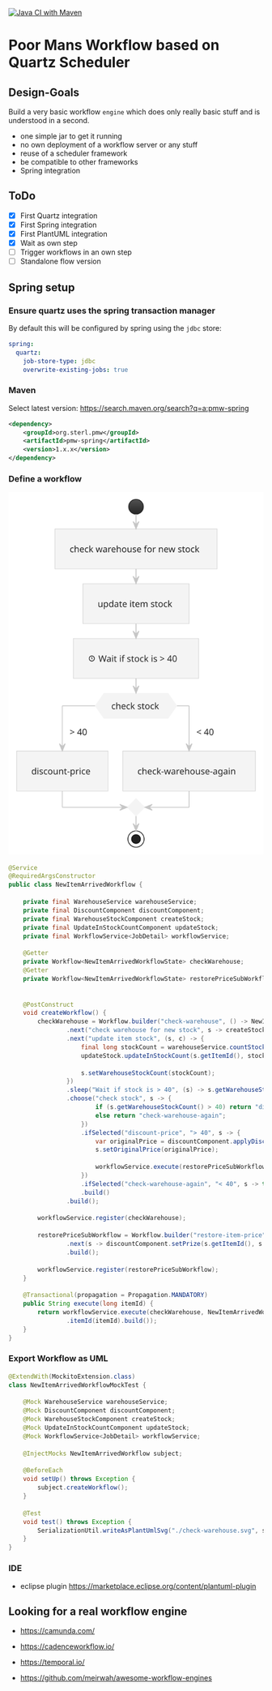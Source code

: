 [![Java CI with Maven](https://github.com/sterlp/pmw/actions/workflows/maven.yml/badge.svg)](https://github.com/sterlp/pmw/actions/workflows/maven.yml)

# Poor Mans Workflow based on Quartz Scheduler

## Design-Goals

Build a very basic workflow `engine` which does only really basic stuff and is understood in a second.

- one simple jar to get it running
- no own deployment of a workflow server or any stuff
- reuse of a scheduler framework
- be compatible to other frameworks
- Spring integration

## ToDo

- [x] First Quartz integration
- [x] First Spring integration
- [x] First PlantUML integration
- [x] Wait as own step
- [ ] Trigger workflows in an own step
- [ ] Standalone flow version

## Spring setup

### Ensure quartz uses the spring transaction manager

By default this will be configured by spring using the `jdbc` store:

```yml
spring:
  quartz:
    job-store-type: jdbc
    overwrite-existing-jobs: true
```

### Maven

Select latest version: https://search.maven.org/search?q=a:pmw-spring

```xml
<dependency>
    <groupId>org.sterl.pmw</groupId>
    <artifactId>pmw-spring</artifactId>
    <version>1.x.x</version>
</dependency>

```

### Define a workflow

![check-warehouse](/example/check-warehouse.svg)

```java
@Service
@RequiredArgsConstructor
public class NewItemArrivedWorkflow {
    
    private final WarehouseService warehouseService;
    private final DiscountComponent discountComponent;
    private final WarehouseStockComponent createStock;
    private final UpdateInStockCountComponent updateStock;
    private final WorkflowService<JobDetail> workflowService;

    @Getter
    private Workflow<NewItemArrivedWorkflowState> checkWarehouse;
    @Getter
    private Workflow<NewItemArrivedWorkflowState> restorePriceSubWorkflow;
    

    @PostConstruct
    void createWorkflow() {
        checkWarehouse = Workflow.builder("check-warehouse", () -> NewItemArrivedWorkflowState.builder().build())
                .next("check warehouse for new stock", s -> createStock.checkWarehouseForNewStock(s.getItemId()))
                .next("update item stock", (s, c) -> {
                    final long stockCount = warehouseService.countStock(s.getItemId());
                    updateStock.updateInStockCount(s.getItemId(), stockCount);
                    
                    s.setWarehouseStockCount(stockCount);
                })
                .sleep("Wait if stock is > 40", (s) -> s.getWarehouseStockCount() > 40 ? Duration.ofMinutes(2) : Duration.ZERO)
                .choose("check stock", s -> {
                        if (s.getWarehouseStockCount() > 40) return "discount-price";
                        else return "check-warehouse-again";
                    })
                    .ifSelected("discount-price", "> 40", s -> {
                        var originalPrice = discountComponent.applyDiscount(s.getItemId(), s.getWarehouseStockCount());
                        s.setOriginalPrice(originalPrice);
                        
                        workflowService.execute(restorePriceSubWorkflow, s, Duration.ofMinutes(2));
                    })
                    .ifSelected("check-warehouse-again", "< 40", s -> this.execute(s.getItemId()))
                    .build()
                .build();

        workflowService.register(checkWarehouse);
        
        restorePriceSubWorkflow = Workflow.builder("restore-item-price", () -> NewItemArrivedWorkflowState.builder().build())
                .next(s -> discountComponent.setPrize(s.getItemId(), s.getOriginalPrice()))
                .build();
        
        workflowService.register(restorePriceSubWorkflow);
    }
    
    @Transactional(propagation = Propagation.MANDATORY)
    public String execute(long itemId) {
        return workflowService.execute(checkWarehouse, NewItemArrivedWorkflowState.builder()
                .itemId(itemId).build());
    }
}
```
### Export Workflow as UML

```java
@ExtendWith(MockitoExtension.class)
class NewItemArrivedWorkflowMockTest {

    @Mock WarehouseService warehouseService;
    @Mock DiscountComponent discountComponent;
    @Mock WarehouseStockComponent createStock;
    @Mock UpdateInStockCountComponent updateStock;
    @Mock WorkflowService<JobDetail> workflowService;

    @InjectMocks NewItemArrivedWorkflow subject;

    @BeforeEach
    void setUp() throws Exception {
        subject.createWorkflow();
    }

    @Test
    void test() throws Exception {
        SerializationUtil.writeAsPlantUmlSvg("./check-warehouse.svg", subject.getCheckWarehouse());
    }
}
```

### IDE

- eclipse plugin https://marketplace.eclipse.org/content/plantuml-plugin

## Looking for a real workflow engine

- https://camunda.com/
- https://cadenceworkflow.io/
- https://temporal.io/


- https://github.com/meirwah/awesome-workflow-engines